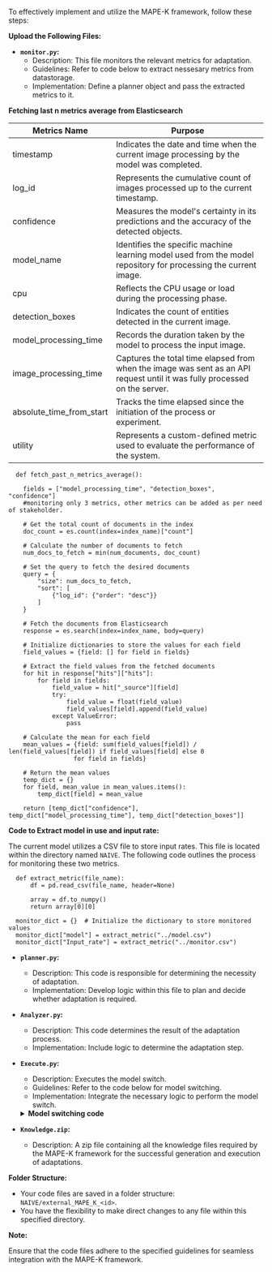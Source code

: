 To effectively implement and utilize the MAPE-K framework, follow these steps:

**Upload the Following Files:**

- **`monitor.py`:**
  - Description: This file monitors the relevant metrics for adaptation.
  - Guidelines: Refer to code below to extract nessesary metrics from datastorage.
  - Implementation: Define a planner object and pass the extracted metrics to it.
  

<b>Fetching last n metrics average from Elasticsearch</b>

| Metrics Name            | Purpose                                                                                        |
|-------------------------|------------------------------------------------------------------------------------------------|
| timestamp               | Indicates the date and time when the current image processing by the model was completed.                                                   |
| log_id                  | Represents the cumulative count of images processed up to the current timestamp.                  |
| confidence              | Measures the model's certainty in its predictions and the accuracy of the detected objects.                        |
| model_name              | Identifies the specific machine learning model used from the model repository for processing the current image.                          |
| cpu                     | Reflects the CPU usage or load during the processing phase.                                                 |
| detection_boxes         | Indicates the count of entities detected in the current image.                              |
| model_processing_time   | Records the duration taken by the model to process the input image.                                            |
| image_processing_time   | Captures the total time elapsed from when the image was sent as an API request until it was fully processed on the server.                                                    |
| absolute_time_from_start| Tracks the time elapsed since the initiation of the process or experiment.                                     |
| utility                 | Represents a custom-defined metric used to evaluate the performance of the system.|

    
      def fetch_past_n_metrics_average():
    
        fields = ["model_processing_time", "detection_boxes", "confidence"] 
        #monitoring only 3 metrics, other metrics can be added as per need of stakeholder.

        # Get the total count of documents in the index
        doc_count = es.count(index=index_name)["count"]

        # Calculate the number of documents to fetch
        num_docs_to_fetch = min(num_documents, doc_count)

        # Set the query to fetch the desired documents
        query = {
            "size": num_docs_to_fetch,
            "sort": [
                {"log_id": {"order": "desc"}}
            ]
        }

        # Fetch the documents from Elasticsearch
        response = es.search(index=index_name, body=query)

        # Initialize dictionaries to store the values for each field
        field_values = {field: [] for field in fields}

        # Extract the field values from the fetched documents
        for hit in response["hits"]["hits"]:
            for field in fields:
                field_value = hit["_source"][field]
                try:
                    field_value = float(field_value)
                    field_values[field].append(field_value)
                except ValueError:
                    pass

        # Calculate the mean for each field
        mean_values = {field: sum(field_values[field]) / len(field_values[field]) if field_values[field] else 0
                      for field in fields}

        # Return the mean values
        temp_dict = {}
        for field, mean_value in mean_values.items():
            temp_dict[field] = mean_value

        return [temp_dict["confidence"], temp_dict["model_processing_time"], temp_dict["detection_boxes"]]


  <b>Code to Extract model in use and input rate:</b>
     
The current model utilizes a CSV file to store input rates. This file is located within the directory named `NAIVE`. The following code outlines the process for monitoring these two metrics.

      def extract_metric(file_name):
          df = pd.read_csv(file_name, header=None)
          
          array = df.to_numpy()
          return array[0][0]

      monitor_dict = {}  # Initialize the dictionary to store monitored values
      monitor_dict["model"] = extract_metric("../model.csv")
      monitor_dict["Input_rate"] = extract_metric("../monitor.csv")

  


 - **`planner.py`:**
   - Description: This code is responsible for determining the necessity of adaptation.
   - Implementation: Develop logic within this file to plan and decide whether adaptation is required.

 - **`Analyzer.py`:**
   - Description: This code determines the result of the adaptation process.
   - Implementation: Include logic to determine the adaptation step.

 - **`Execute.py`:**
   - Description: Executes the model switch.
   - Guidelines: Refer to the code below for model switching.
   - Implementation: Integrate the necessary logic to perform the model switch.

    <details>
    <summary><b>Model switching code</b></summary>

        def switch_model(model_name):
          f = open("../model.csv", "w")
          f.write(model_name)
          f.close()
      
        def perform_action(act):
          # model switch takes place by changing the model name in the model.csv file .
          if (act == 1):
              # switch model to n
              switch_model("YOLOv5n")

          elif (act == 2):
              # switch model to s
              switch_model("YOLOv5s")

          elif (act == 3):
              # switch model to m
              switch_model("YOLOv5m")

          elif (act == 4):
              # switch model to l
              switch_model("YOLOv5l")

          elif (act == 5):
              # switch model to xl
              switch_model("YOLOv5x")

          print("Adaptation completed.")
    </details>


 - **`Knowledge.zip`:**
   - Description: A zip file containing all the knowledge files required by the MAPE-K framework for the successful generation and execution of adaptations.

**Folder Structure:**

   - Your code files are saved in a folder structure: `NAIVE/external_MAPE_K_<id>`.
   - You have the flexibility to make direct changes to any file within this specified directory.

**Note:**

Ensure that the code files adhere to the specified guidelines for seamless integration with the MAPE-K framework.